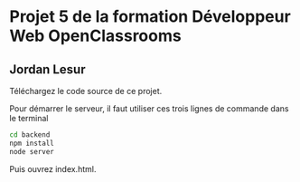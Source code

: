 # Projet 5 de la formation Développeur Web OpenClassrooms
## Jordan Lesur

Téléchargez le code source de ce projet.

Pour démarrer le serveur, 
il faut utiliser ces trois lignes de commande dans le terminal
```bash
cd backend
npm install
node server
```

Puis ouvrez index.html.
